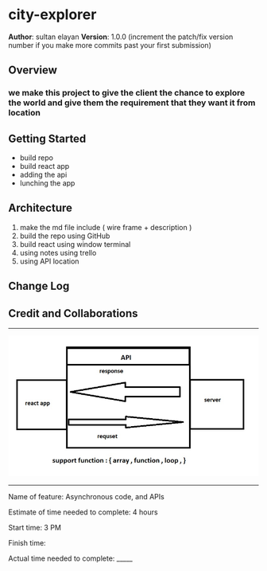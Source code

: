 # city-explorer

**Author**: sultan elayan
**Version**: 1.0.0 (increment the patch/fix version number if you make more commits past your first submission)

## Overview
<!-- Provide a high level overview of what this application is and why you are building it, beyond the fact that it's an assignment for this class. (i.e. What's your problem domain?) -->

### we make this project to give the client the chance to explore the world and give them the requirement that they want it from location 

## Getting Started
<!-- What are the steps that a user must take in order to build this app on their own machine and get it running? -->

- build repo 
- build react app
- adding the api 
- lunching the app 

## Architecture
<!-- Provide a detailed description of the application design. What technologies (languages, libraries, etc) you're using, and any other relevant design information. -->

1. make the md file include ( wire frame + description  )
2. build the repo using GitHub 
3. build react using window terminal 
4. using notes using trello 
5. using API location 


## Change Log
<!-- Use this area to document the iterative changes made to your application as each feature is successfully implemented. Use time stamps. Here's an example:

27-6-2021 3:45 - made first step of building the app

01-01-2001 4:59pm - Application now has a fully-functional express server, with a GET route for the location resource. -->



## Credit and Collaborations
<!-- Give credit (and a link) to other people or resources that helped you build this application. -->


<hr>

![](img/lab-06.jpg)


<hr>


Name of feature: Asynchronous code, and APIs

Estimate of time needed to complete: 4 hours 

Start time: 3 PM

Finish time: 

Actual time needed to complete: _____
